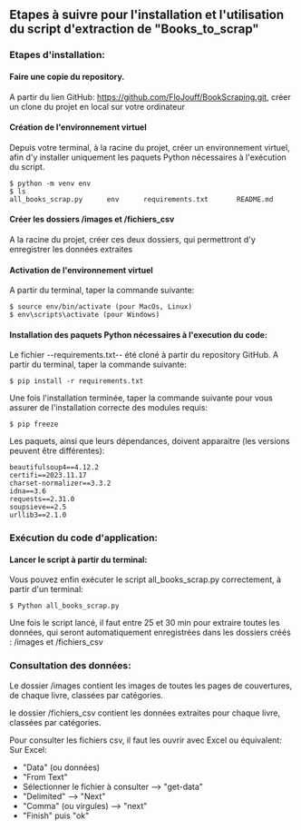 ## Etapes à suivre pour l'installation et l'utilisation du script d'extraction de "Books_to_scrap"

### Etapes d'installation:

#### Faire une copie du repository.

A partir du lien GitHub: https://github.com/FloJouff/BookScraping.git, créer un clone du projet en local sur votre ordinateur


#### Création de l'environnement virtuel 

Depuis votre terminal, à la racine du projet, créer un environnement virtuel, afin d'y installer uniquement les paquets Python nécessaires à l'exécution du script.

    $ python -m venv env
    $ ls
    all_books_scrap.py      env      requirements.txt       README.md

#### Créer les dossiers /images et /fichiers_csv 

A la racine du projet, créer ces deux dossiers, qui permettront d'y enregistrer les données extraites

#### Activation de l'environnement virtuel

A partir du terminal, taper la commande suivante:

    $ source env/bin/activate (pour MacOs, Linux)
    $ env\scripts\activate (pour Windows)

#### Installation des paquets Python nécessaires à l'execution du code: 

Le fichier --requirements.txt-- été cloné à partir du repository GitHub.
A partir du terminal, taper la commande suivante:
   
    $ pip install -r requirements.txt

Une fois l'installation terminée, taper la commande suivante pour vous assurer de l'installation correcte des modules requis:

    $ pip freeze

Les paquets, ainsi que leurs dépendances, doivent apparaitre (les versions peuvent être différentes):

    beautifulsoup4==4.12.2
    certifi==2023.11.17
    charset-normalizer==3.3.2
    idna==3.6
    requests==2.31.0
    soupsieve==2.5
    urllib3==2.1.0


### Exécution du code d'application:

#### Lancer le script à partir du terminal: 

Vous pouvez enfin exécuter le script all_books_scrap.py correctement, à partir d'un terminal:

    $ Python all_books_scrap.py

Une fois le script lancé, il faut entre 25 et 30 min pour extraire toutes les données, qui seront automatiquement enregistrées dans les dossiers créés : /images et /fichiers_csv

### Consultation des données:

Le dossier /images contient les images de toutes les pages de couvertures, de chaque livre, classées par catégories.

le dossier /fichiers_csv contient les données extraites pour chaque livre, classées par catégories.

Pour consulter les fichiers csv, il faut les ouvrir avec Excel ou équivalent:
Sur Excel:
- "Data" (ou données)
- "From Text"
- Sélectionner le fichier à consulter --> "get-data"
- "Delimited" --> "Next"
- "Comma" (ou virgules) --> "next"
- "Finish" puis "ok"

